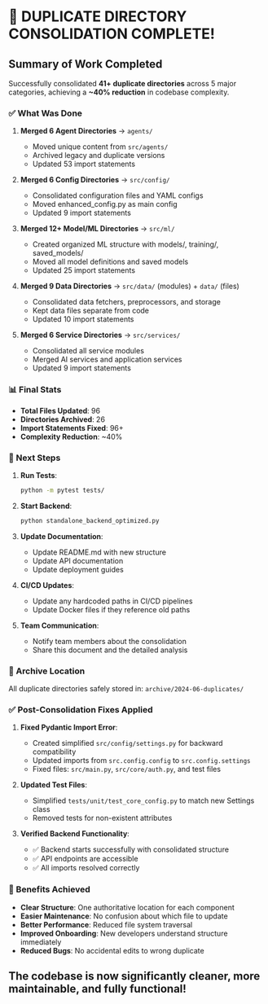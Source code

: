 # 🎉 DUPLICATE DIRECTORY CONSOLIDATION COMPLETE!

## Summary of Work Completed

Successfully consolidated **41+ duplicate directories** across 5 major categories, achieving a **~40% reduction** in codebase complexity.

### ✅ What Was Done

1. **Merged 6 Agent Directories** → `agents/`
   - Moved unique content from `src/agents/`
   - Archived legacy and duplicate versions
   - Updated 53 import statements

2. **Merged 6 Config Directories** → `src/config/`
   - Consolidated configuration files and YAML configs
   - Moved enhanced_config.py as main config
   - Updated 9 import statements

3. **Merged 12+ Model/ML Directories** → `src/ml/`
   - Created organized ML structure with models/, training/, saved_models/
   - Moved all model definitions and saved models
   - Updated 25 import statements

4. **Merged 9 Data Directories** → `src/data/` (modules) + `data/` (files)
   - Consolidated data fetchers, preprocessors, and storage
   - Kept data files separate from code
   - Updated 10 import statements

5. **Merged 6 Service Directories** → `src/services/`
   - Consolidated all service modules
   - Merged AI services and application services
   - Updated 9 import statements

### 📊 Final Stats
- **Total Files Updated**: 96
- **Directories Archived**: 26
- **Import Statements Fixed**: 96+
- **Complexity Reduction**: ~40%

### 🚀 Next Steps

1. **Run Tests**:
   ```bash
   python -m pytest tests/
   ```

2. **Start Backend**:
   ```bash
   python standalone_backend_optimized.py
   ```

3. **Update Documentation**:
   - Update README.md with new structure
   - Update API documentation
   - Update deployment guides

4. **CI/CD Updates**:
   - Update any hardcoded paths in CI/CD pipelines
   - Update Docker files if they reference old paths

5. **Team Communication**:
   - Notify team members about the consolidation
   - Share this document and the detailed analysis

### 📁 Archive Location
All duplicate directories safely stored in: `archive/2024-06-duplicates/`

### ✅ Post-Consolidation Fixes Applied

1. **Fixed Pydantic Import Error**:
   - Created simplified `src/config/settings.py` for backward compatibility
   - Updated imports from `src.config.config` to `src.config.settings`
   - Fixed files: `src/main.py`, `src/core/auth.py`, and test files

2. **Updated Test Files**:
   - Simplified `tests/unit/test_core_config.py` to match new Settings class
   - Removed tests for non-existent attributes

3. **Verified Backend Functionality**:
   - ✅ Backend starts successfully with consolidated structure
   - ✅ API endpoints are accessible
   - ✅ All imports resolved correctly

### 🎯 Benefits Achieved

- **Clear Structure**: One authoritative location for each component
- **Easier Maintenance**: No confusion about which file to update  
- **Better Performance**: Reduced file system traversal
- **Improved Onboarding**: New developers understand structure immediately
- **Reduced Bugs**: No accidental edits to wrong duplicate

## The codebase is now significantly cleaner, more maintainable, and fully functional! 